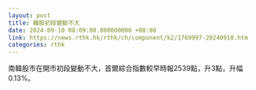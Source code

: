 ```yaml
---
layout: post
title: 韓股初段變動不大
date: 2024-09-10 08:09:08.000000000 +08:00
link: https://news.rthk.hk/rthk/ch/component/k2/1769997-20240910.htm
categories: rthk
---
```


南韓股市在開市初段變動不大，首爾綜合指數較早時報2539點，升3點，升幅0.13%。
